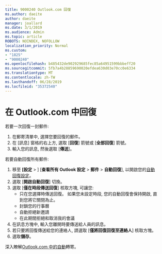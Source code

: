 ```yaml
---
title: 9000240 Outlook.com 回復
ms.author: daeite
author: daeite
manager: joallard
ms.date: 3/1/2019
ms.audience: Admin
ms.topic: article
ROBOTS: NOINDEX, NOFOLLOW
localization_priority: Normal
ms.custom:
- "1825"
- "9000240"
ms.openlocfilehash: b485432de902929685fec85a64951599bbbeff20
ms.sourcegitcommit: 5fb7a4b28859690020efdea630d03e70cc0e6334
ms.translationtype: MT
ms.contentlocale: zh-TW
ms.lasthandoff: 06/28/2019
ms.locfileid: "35372540"
---
```

# <a name="replying-in-outlookcom"></a>在 Outlook.com 中回復

若要一次回復一封郵件:

1. 在郵寄清單中, 選擇您要回復的郵件。
2. 在 [訊息] 窗格的右上方, 選取 [**回復**] 箭號或 [**全部回復**] 箭號。
3. 輸入您的訊息, 然後選取 [**傳送**]。

若要自動回復所有郵件:

1. 移至 **[設定** > ] [**查看所有 Outlook 設定** > **郵件** > **自動回復**], 以開啟您的[自動回復設定](https://outlook.live.com/mail/options/mail/automaticReplies)。
2. 選取 [**開啟自動回復**] 切換。
3. 選取 [**僅在時段傳送回復**] 核取方塊, 可讓您:
    - 只在您選擇時傳送回復。 如果您未設定時段, 您的自動回復會保持開啟, 直到您將它關閉為止。
    - 封鎖您的行事曆
    - 自動拒絕新邀請
    - 在此期間拒絕和取消我的會議
4. 在訊息方塊中, 輸入您離開時要傳送給人員的訊息。
5. 若只要將回復傳送給您的連絡人, 請選取 [**僅將回復回復至連絡人**] 核取方塊。
6. 選取**儲存**。

深入瞭解[Outlook.com 中的自動](https://support.office.com/article/14614626-9855-48dc-a986-dec81d07b1a0)轉寄。